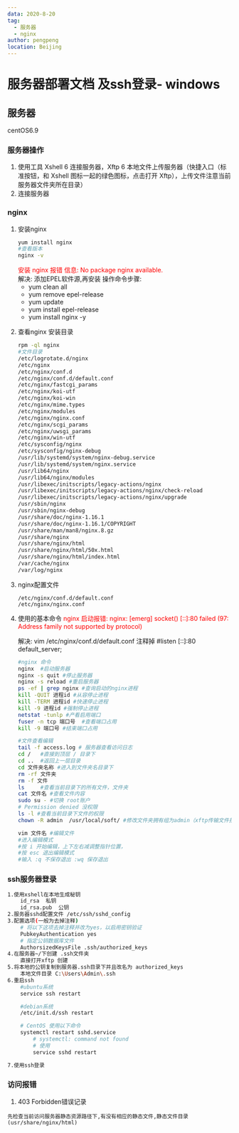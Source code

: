 ```yaml
---
data: 2020-8-20
tag:
  - 服务器
  - nginx
author: pengpeng
location: Beijing
---
```


# 服务器部署文档 及ssh登录- windows 

## 服务器

centOS6.9

### 服务器操作

1. 使用工具
   Xshell 6 连接服务器，Xftp 6 本地文件上传服务器（快捷入口（标准按钮，和 Xshell 图标一起的绿色图标，点击打开 Xftp），上传文件注意当前服务器文件夹所在目录）
2. 连接服务器

### nginx

1. 安装nginx

   ```bash
   yum install nginx
   #查看版本
   nginx -v
   ```

   <div style="color:red;">安装 nginx 报错 信息: No package nginx available.</div>
   解决: 添加EPEL软件源,再安装
   操作命令步骤:

   - yum clean all
   - yum remove epel-release
   - yum update
   - yum install epel-release
   - yum install nginx -y

2. 查看nginx 安装目录

   ```bash
   rpm -ql nginx
   #文件目录
   /etc/logrotate.d/nginx
   /etc/nginx
   /etc/nginx/conf.d
   /etc/nginx/conf.d/default.conf
   /etc/nginx/fastcgi_params
   /etc/nginx/koi-utf
   /etc/nginx/koi-win
   /etc/nginx/mime.types
   /etc/nginx/modules
   /etc/nginx/nginx.conf
   /etc/nginx/scgi_params
   /etc/nginx/uwsgi_params
   /etc/nginx/win-utf
   /etc/sysconfig/nginx
   /etc/sysconfig/nginx-debug
   /usr/lib/systemd/system/nginx-debug.service
   /usr/lib/systemd/system/nginx.service
   /usr/lib64/nginx
   /usr/lib64/nginx/modules
   /usr/libexec/initscripts/legacy-actions/nginx
   /usr/libexec/initscripts/legacy-actions/nginx/check-reload
   /usr/libexec/initscripts/legacy-actions/nginx/upgrade
   /usr/sbin/nginx
   /usr/sbin/nginx-debug
   /usr/share/doc/nginx-1.16.1
   /usr/share/doc/nginx-1.16.1/COPYRIGHT
   /usr/share/man/man8/nginx.8.gz
   /usr/share/nginx
   /usr/share/nginx/html
   /usr/share/nginx/html/50x.html
   /usr/share/nginx/html/index.html
   /var/cache/nginx
   /var/log/nginx
   ```

3. nginx配置文件

   ```wiki
   /etc/nginx/conf.d/default.conf
   /etc/nginx/nginx.conf
   ```

4. 使用的基本命令
   <span style="color:red;"> nginx 启动报错:
   nginx: [emerg] socket() [::]:80 failed (97: Address family not supported by protocol) </span>

   解决:
   vim  /etc/nginx/conf.d/default.conf
   注释掉  #listen       [::]:80 default_server;


   ```bash
   #nginx 命令
   nginx  #启动服务器
   nginx -s quit #停止服务器
   nginx -s reload #重启服务器
   ps -ef | grep nginx #查询启动的nginx进程
   kill -QUIT 进程id #从容停止进程
   kill -TERM 进程id #快速停止进程
   kill -9 进程id #强制停止进程
   netstat -tunlp #产看启用端口
   fuser -n tcp 端口号  #查看端口占用
   kill -9 端口号 #结束端口占用
   
   #文件查看编辑
   tail -f access.log # 服务器查看访问日志
   cd /   #直接到顶层 / 目录下
   cd ..  #返回上一层目录
   cd 文件夹名称 #进入到文件夹名目录下
   rm -rf 文件夹
   rm -f 文件
   ls     #查看当前目录下的所有文件，文件夹
   cat 文件名 #查看文件内容
   sudo su - #切换 root账户
   # Permission denied 没权限
   ls -l #查看当前目录下文件的权限
   chown -R admin  /usr/local/soft/ #修改文件夹拥有组为admin（xftp传输文件报错问题）
   
   vim 文件名 #编辑文件
   #进入编辑模式
   #按 i 开始编辑，上下左右减调整指针位置，
   #按 esc 退出编辑模式
   #输入 :q 不保存退出 :wq 保存退出
   ```

### ssh服务器登录

```bash
1.使用xshell在本地生成秘钥
    id_rsa	私钥
    id_rsa.pub  公钥
2.服务器sshd配置文件 /etc/ssh/sshd_config
3.配置选项(一般为去掉注释)
    # 将以下这项去掉注释并改为yes，以启用密钥验证
    PubkeyAuthentication yes
	# 指定公钥数据库文件
	AuthorsizedKeysFile .ssh/authorized_keys
4.在服务器~/下创建 .ssh文件夹
	直接打开xftp 创建
5.将本地的公钥复制到服务器.ssh目录下并且改名为 authorized_keys
	本地文件目录 C:\Users\Admin\.ssh
6.重启ssh
	#ubuntu系统
    service ssh restart

    #debian系统
    /etc/init.d/ssh restart

    # CentOS 使用以下命令
    systemctl restart sshd.service
        # systemctl: command not found
        # 使用
        service sshd restart

7.使用ssh登录
```

### 访问报错

1. 403 Forbidden错误记录

```
先检查当前访问服务器静态资源路径下,有没有相应的静态文件,静态文件目录(usr/share/nginx/html)
```

